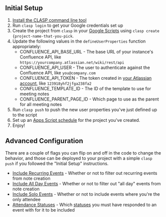 ## Initial Setup

1. [Install the CLASP command line tool](https://github.com/google/clasp/#install)
1. Run `clasp login` to get your Google credentials set up
1. Create the project from `clasp` in your [Google Scripts](script.google.com) using `clasp create {project-name-that-you-pick`.
1. Update the following values in the `defineUserProperties` function appropriately:
   - CONFLUENCE_API_BASE_URL - The base URL of your instance's Confluence API, like `https://yourcompany.atlassian.net/wiki/rest/api`
   - CONFLUENCE_API_USER - The user to authenticate against the Confluence API, like `you@company.com`
   - CONFLUENCE_API_TOKEN - The token created in [your Atlassian account](https://id.atlassian.com/manage-profile/security/api-tokens), like `123918yhf2jfga238fa2`
   - CONFLUENCE_TEMPLATE_ID - The ID of the template to use for meeting notes
   - CONFLUENCE_PARENT_PAGE_ID - Which page to use as the parent for all meeting notes
1. Run `clasp push` to push the new user properties you've just defined up to the script
1. Set up an [Apps Script schedule](https://developers.google.com/apps-script/guides/triggers/installable#time-driven_triggers) for the project you've created.
1. Enjoy!

## Advanced Configuration

There are a couple of flags you can flip on and off in the code to change the behavior, and those can be deployed to your project with a simple `clasp push` if you followed the "Initial Setup" instructions.

   - [Include Recurring Events](/src/main.ts#L125) - Whether or not to filter out recurring events from note creation
   - [Include All Day Events](/src/main.ts#L126) - Whether or not to filter out "all day" events from note creation
   - [Include Solo Events](/src/main.ts#L127) - Whether or not to include events where you're the only attendee
   - [Attendance Statuses](/src/main.ts#L119) - Which [statuses](https://developers.google.com/apps-script/reference/calendar/guest-status) you must have responded to an event with for it to be included

